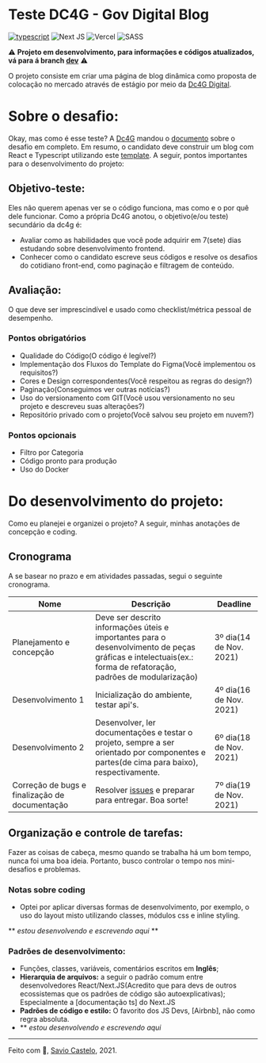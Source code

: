 # Teste DC4G - Gov Digital Blog

[![typescript](https://badgen.net/badge/icon/typescript?icon=typescript&label)](https://www.typescriptlang.org/)
![Next JS](https://img.shields.io/badge/Next-black?logo=next.js&logoColor=white)
![Vercel](https://img.shields.io/badge/vercel-%23000000.svg?logo=vercel&logoColor=white)
![SASS](https://img.shields.io/badge/SASS-hotpink.svg?logo=SASS&logoColor=white)

⚠️ **Projeto em desenvolvimento, para informações e códigos atualizados, vá para á branch [dev]** ⚠️

O projeto consiste em criar uma página de blog dinâmica como proposta de colocação no mercado através de estágio por meio da [Dc4G Digital].

# Sobre o desafio:
Okay, mas como é esse teste? A [Dc4G] mandou o [documento] sobre o desafio em completo. Em resumo, o candidato deve construir um blog com React e Typescript utilizando este [template].
A seguir, pontos importantes para o desenvolvimento do projeto:

## Objetivo-teste:
Eles não querem apenas ver se o código funciona, mas como e o por quê dele funcionar. Como a própria Dc4G anotou, o objetivo(e/ou teste) secundário da dc4g é:

* Avaliar como as habilidades que você pode adquirir em 7(sete) dias estudando sobre desenvolvimento frontend. 
* Conhecer como o candidato escreve seus códigos e resolve os desafios do cotidiano front-end, como paginação e filtragem de conteúdo.

## Avaliação:
O que deve ser imprescindível e usado como checklist/métrica pessoal de desempenho.

### Pontos obrigatórios

* Qualidade do Código(O código é legível?)
* Implementação dos Fluxos do Template do Figma(Você implementou os
requisitos?)
* Cores e Design correspondentes(Você respeitou as regras do design?)
* Paginação(Conseguimos ver outras notícias?)
* Uso do versionamento com GIT(Você usou versionamento no seu projeto e
descreveu suas alterações?)
* Repositório privado com o projeto(Você salvou seu projeto em nuvem?)

### Pontos opcionais

* Filtro por Categoria
* Código pronto para produção
* Uso do Docker

# Do desenvolvimento do projeto:
Como eu planejei e organizei o projeto? A seguir, minhas anotações de concepção e coding.

## Cronograma
A se basear no prazo e em atividades passadas, segui o seguinte cronograma.

| Nome                                           | Descrição                                                                                                                                                      | Deadline                |
| ---------------------------------------------- | -------------------------------------------------------------------------------------------------------------------------------------------------------------- | ----------------------- |
| Planejamento e concepção                       | Deve ser descrito informações úteis e importantes para o desenvolvimento de peças gráficas e intelectuais(ex.: forma de refatoração, padrões de modularização) | 3º dia(14 de Nov. 2021) |
| Desenvolvimento 1                              | Inicialização do ambiente, testar api's.                                                                                                                       | 4º dia(16 de Nov. 2021) |
| Desenvolvimento 2                              | Desenvolver, ler documentações e testar o projeto, sempre a ser orientado por componentes e partes(de cima para baixo), respectivamente.                       | 6º dia(18 de Nov. 2021) |
| Correção de bugs e finalização de documentação | Resolver [issues] e preparar para entregar. Boa sorte!                                                                                                         | 7º dia(19 de Nov. 2021) |

## Organização e controle de tarefas:
Fazer as coisas de cabeça, mesmo quando se trabalha há um bom tempo, nunca foi uma boa ideia. Portanto, busco controlar o tempo nos mini-desafios e problemas.

### Notas sobre coding
* Optei por aplicar diversas formas de desenvolvimento, por exemplo, o uso do layout misto utilizando classes, módulos css e inline styling.

** *estou desenvolvendo e escrevendo aqui* **

### Padrões de desenvolvimento:

* Funções, classes, variáveis, comentários escritos em **Inglês**;
* **Hierarquia de arquivos:** a seguir o padrão comum entre desenvolvedores React/Next.JS(Acredito que para devs de outros ecossistemas que os padrões de código são autoexplicativas); Especialmente a [documentação ts] do Next.JS
* **Padrões de código e estilo:** O favorito dos JS Devs, [Airbnb], não como regra absoluta.
* ** *estou desenvolvendo e escrevendo aqui*

---
Feito com 💜, [Savio Castelo], 2021.

[Dc4G Digital]: https://dc4g.digital "Looks like don't have an landing page about dc4g, d're black hat developers or just these are Macapaenses?"
[Dc4G]: https://google.com/search?q=DC4G "Dc4G Tecnologia LTDA - 41.047.670/0001-40"
[documento]: https://drive.google.com/file/d/1yUsWuftkZzZVB-eF335tj9nN7ClZtzD_/view "Está privado, né?"
[template]: https://www.figma.com/file/CenzYUn2ykDM2sRw7lMfkd/DC4G---master?node-id=0%3A1
[Savio Castelo]: https://savio591.github.io/ "Meu perfil pessoal"
[issues]: https://github.com/dc4g-digital-blog-web/issues
[projects]: https://github.com/savio591/dc4g-digital-blog-web/projects/1
[dev]: https://github.com/savio591/dc4g-digital-blog-web/tree/dev